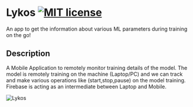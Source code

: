 # Lykos [![MIT license](http://img.shields.io/badge/license-MIT-brightgreen.svg)](http://opensource.org/licenses/MIT)
An app to get the information about various ML parameters during training on the go!

## Description 
A Mobile Application to remotely monitor training details of the model. The model is remotely training on the machine (Laptop/PC) and we can track and make various operations like (start,stop,pause) on the model training. Firebase is acting as an intermediate between Laptop and Mobile. 

![Lykos](https://raw.githubusercontent.com/monitor-ai/Lykos/master/Frontend/logo.png)
